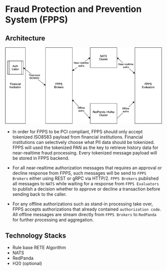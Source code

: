 # Fraud Protection and Prevention System (FPPS)

## Architecture

 ![FPPS Architecture](/assets/images/fpps_architecture.png)


- In order for FPPS to be PCI compliant, FPPS should only accept tokenized ISO8583 payload from financial institutions.  Financial institutions can selectively choose what PII data should be tokenized.  FPPS will used the tokenized PAN as the key to retrieve history data for near-realtime fraud processing.  Every tokenized message payload will be stored in FPPS backend.

- For all near-realtime authorization messages that requires an approval or decline response from FPPS, such messages will be send to `FPPS Brokers` either using REST or gRPC via HTTP/2.  `FPPS Brokers` published all messages to `NATS` while waiting for a response from `FPPS Evaluators` to publish a decision whether to approve or decline a transaction before sending back to the caller.

- For any offline authorizations such as stand-in processing take over, FPPS accepts authorizations that already contained `authorization code`.  All offline messages are stream directly from `FPPS Brokers` to `RedPanda` for further processing and aggregation.

## Technology Stacks
- Rule base RETE Algorithm
- NATS
- RedPanda
- H20 (optional)
